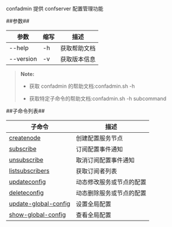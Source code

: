 confadmin 提供 confserver 配置管理功能

##参数##

|参数      |缩写        |描述          |
|----------|-----------|--------------|
|--help    |-h         |获取帮助文档  |
|--version |-v         |获取版本信息  |

>  **Note:**
>
>  * 获取 confadmin 的帮助文档:confadmin.sh -h
>
>  * 获取特定子命令的帮助文档:confadmin.sh -h subcommand


##子命令列表##

|子命令    |描述             |
|----------|----------------|
|[createnode][create_node]|创建配置服务节点  | 
|[subscribe][subscribe] |订阅配置事件通知  |
|[unsubscribe][unsubscribe] |取消订阅配置事件通知|
|[listsubscribers][listsubscribe]|获取订阅者列表|
|[updateconfig][updateconfig]|动态修改服务或节点的配置|
|[deleteconfig][deleteconfig]|动态删除服务或节点的配置|
|[update-global-config][update-global-config]|设置全局配置|
|[show-global-config][show-global-config]|查看全局配置|


[create_node]:Maintainance/Tools/Confadmin/createnode.md
[subscribe]:Maintainance/Tools/Confadmin/subscribe.md
[unsubscribe]:Maintainance/Tools/Confadmin/unsubscribe.md
[listsubscribe]:Maintainance/Tools/Confadmin/listsubscribers.md
[updateconfig]:Maintainance/Tools/Confadmin/updateconfig.md
[deleteconfig]:Maintainance/Tools/Confadmin/deleteconfig.md
[show-global-config]:Maintainance/Tools/Confadmin/show-global-config.md
[update-global-config]:Maintainance/Tools/Confadmin/update-global-config.md

